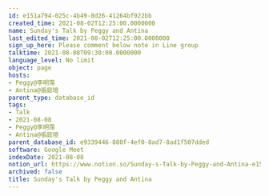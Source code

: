 ```yaml
---
id: e151a794-025c-4b49-8d26-41264bf922bb
created_time: 2021-08-02T12:25:00.0000000
name: Sunday's Talk by Peggy and Antina
last_edited_time: 2021-08-02T12:25:00.0000000
sign_up_here: Please comment below note in Line group
talktime: 2021-08-08T09:30:00.0000000
language_level: No limit
object: page
hosts:
- Peggy@李明霈
- Antina@張庭瑄
parent_type: database_id
tags:
- Talk
- 2021-08-08
- Peggy@李明霈
- Antina@張庭瑄
parent_database_id: e9339446-880f-4ef0-8ad7-8ad1f507dded
software: Google Meet
indexDate: 2021-08-08
notion_url: https://www.notion.so/Sunday-s-Talk-by-Peggy-and-Antina-e151a794025c4b498d2641264bf922bb
archived: false
title: Sunday's Talk by Peggy and Antina
---
```







